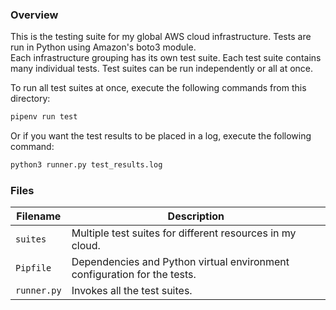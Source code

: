 ### Overview

This is the testing suite for my global AWS cloud infrastructure.  Tests are run in Python using Amazon's boto3 module.  
Each infrastructure grouping has its own test suite.  Each test suite contains many individual tests.  Test suites can 
be run independently or all at once.

To run all test suites at once, execute the following commands from this directory:

```bash
pipenv run test
```

Or if you want the test results to be placed in a log, execute the following command:

```bash
python3 runner.py test_results.log
```

### Files

| Filename            | Description                                                              |
|---------------------|--------------------------------------------------------------------------|
| `suites`            | Multiple test suites for different resources in my cloud.                |
| `Pipfile`           | Dependencies and Python virtual environment configuration for the tests. |
| `runner.py`         | Invokes all the test suites.                                             |